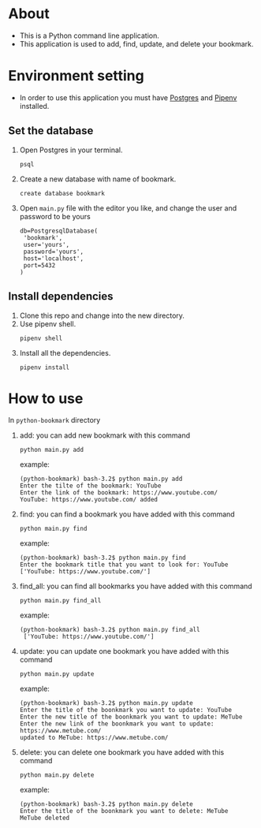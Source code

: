 # About

- This is a Python command line application.
- This application is used to add, find, update, and delete your bookmark.

# Environment setting

- In order to use this application you must have [Postgres](https://www.postgresql.org/) and [Pipenv](https://pipenv.pypa.io/en/latest/) installed.

## Set the database

1. Open Postgres in your terminal.
   ```
   psql
   ```
2. Create a new database with name of bookmark.
   ```
   create database bookmark
   ```
3. Open `main.py` file with the editor you like, and change the user and password to be yours
   ```
   db=PostgresqlDatabase(
    'bookmark',
    user='yours',
    password='yours',
    host='localhost',
    port=5432
   )
   ```

## Install dependencies

1. Clone this repo and change into the new directory.
2. Use pipenv shell.
   ```
   pipenv shell
   ```
3. Install all the dependencies.
   ```
   pipenv install
   ```

# How to use

In `python-bookmark` directory

1.  add: you can add new bookmark with this command

    ```
    python main.py add
    ```

    example:

    ```
    (python-bookmark) bash-3.2$ python main.py add
    Enter the tilte of the bookmark: YouTube
    Enter the link of the bookmark: https://www.youtube.com/
    YouTube: https://www.youtube.com/ added
    ```

2.  find: you can find a bookmark you have added with this command

    ```
    python main.py find
    ```

    example:

    ```
    (python-bookmark) bash-3.2$ python main.py find
    Enter the bookmark title that you want to look for: YouTube
    ['YouTube: https://www.youtube.com/']
    ```

3.  find_all: you can find all bookmarks you have added with this command

    ```
    python main.py find_all
    ```

    example:

    ```
    (python-bookmark) bash-3.2$ python main.py find_all
     ['YouTube: https://www.youtube.com/']
    ```

4.  update: you can update one bookmark you have added with this command
    ```
    python main.py update
    ```
    example:
    ```
    (python-bookmark) bash-3.2$ python main.py update
    Enter the title of the boonkmark you want to update: YouTube
    Enter the new title of the boonkmark you want to update: MeTube
    Enter the new link of the boonkmark you want to update: https://www.metube.com/
    updated to MeTube: https://www.metube.com/
    ```
5.  delete: you can delete one bookmark you have added with this command
    ```
    python main.py delete
    ```
    example:
    ```
    (python-bookmark) bash-3.2$ python main.py delete
    Enter the title of the boonkmark you want to delete: MeTube
    MeTube deleted
    ```
